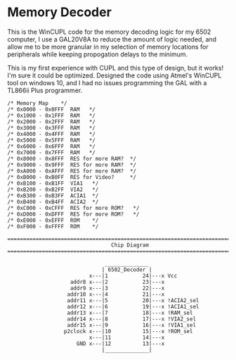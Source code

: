 # Memory Decoder

This is the WinCUPL code for the memory decoding logic for my 6502 computer,  I use a GAL20V8A to reduce the amount of logic needed, and allow me to be more granular in my selection of memory locations for peripherals while keeping propogation delays to the minimum.

This is my first experience with CUPL and this type of design, but it works!  I'm sure it could be optimized.  Designed the code using Atmel's WinCUPL tool on windows 10, and I had no issues programming the GAL with a TL866ii Plus programmer.


```
/* Memory Map    */
/* 0x0000 - 0x0FFF  RAM   */
/* 0x1000 - 0x1FFF  RAM   */
/* 0x2000 - 0x2FFF  RAM   */
/* 0x3000 - 0x3FFF  RAM   */
/* 0x4000 - 0x4FFF  RAM   */
/* 0x5000 - 0x5FFF  RAM   */
/* 0x6000 - 0x6FFF  RAM   */
/* 0x7000 - 0x7FFF  RAM   */
/* 0x8000 - 0x8FFF  RES for more RAM?  */
/* 0x9000 - 0x9FFF  RES for more RAM?  */
/* 0xA000 - 0xAFFF  RES for more RAM?  */
/* 0xB000 - 0xB0FF  RES for Video?     */
/* 0xB100 - 0xB1FF  VIA1   */
/* 0xB200 - 0xB2FF  VIA2   */
/* 0xB300 - 0xB3FF  ACIA1  */
/* 0xB400 - 0xB4FF  ACIA2  */
/* 0xC000 - 0xCFFF  RES for more ROM?   */
/* 0xD000 - 0xDFFF  RES for more ROM?   */
/* 0xE000 - 0xEFFF  ROM    */
/* 0xF000 - 0xFFFF  ROM    */

===============================================================================
                                 Chip Diagram
===============================================================================

                               ______________
                              | 6502_Decoder |
                          x---|1           24|---x Vcc                      
                    addr8 x---|2           23|---x                          
                    addr9 x---|3           22|---x                          
                   addr10 x---|4           21|---x                          
                   addr11 x---|5           20|---x !ACIA2_sel               
                   addr12 x---|6           19|---x !ACIA1_sel               
                   addr13 x---|7           18|---x !RAM_sel                 
                   addr14 x---|8           17|---x !VIA2_sel                
                   addr15 x---|9           16|---x !VIA1_sel                
                  p2clock x---|10          15|---x !ROM_sel                 
                          x---|11          14|---x                          
                      GND x---|12          13|---x                          
                              |______________|
```